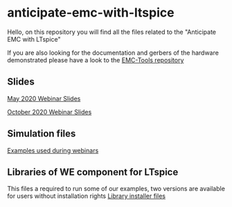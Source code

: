 # anticipate-emc-with-ltspice
Hello, on this repository you will find all the files related to the "Anticipate EMC with LTspice"

If you are also looking for the documentation and gerbers of the hardware demonstrated please have a look to the 
[EMC-Tools repository](https://github.com/sylvainlebras/EMC-Tools)

## Slides

[May 2020 Webinar Slides](https://github.com/sylvainlebras/anticipate-emc-with-ltspice/blob/main/Anticipate%20EMC%20With%20LTSpice-2020-May.pdf)

[October 2020 Webinar Slides](https://github.com/sylvainlebras/anticipate-emc-with-ltspice/blob/main/Anticipate%20EMC%20With%20LTSpice-2020-October.pdf)

## Simulation files

[Examples used during webinars](https://github.com/sylvainlebras/anticipate-emc-with-ltspice/tree/main/LTspice-simulation-files)

## Libraries of WE component for LTspice 

This files a required to run some of our examples, two versions are available for users without installation rights
[Library installer files](https://github.com/sylvainlebras/anticipate-emc-with-ltspice/tree/main/LTspice-libraries-installer)
